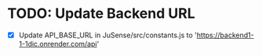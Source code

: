# TODO: Update Backend URL

- [x] Update API_BASE_URL in JuSense/src/constants.js to 'https://backend1-1-1dic.onrender.com/api'
